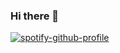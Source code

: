 ### Hi there 👋

<!--
**ryzenboi98/ryzenboi98** is a ✨ _special_ ✨ repository because its `README.md` (this file) appears on your GitHub profile.

Here are some ideas to get you started:

- 🔭 I’m currently working on ...
- 🌱 I’m currently learning ...
- 👯 I’m looking to collaborate on ...
- 🤔 I’m looking for help with ...
- 💬 Ask me about ...
- 📫 How to reach me: ...
- 😄 Pronouns: ...
- ⚡ Fun fact: ...
-->

[![spotify-github-profile](https://spotify-github-profile.vercel.app/api/view?uid=ujuq241qyia2mvohdnnb4ay7s&cover_image=true&theme=default&show_offline=false&background_color=121212&interchange=false)](https://github.com/kittinan/spotify-github-profile)

